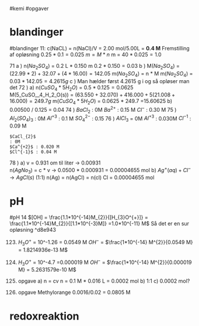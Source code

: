 #kemi #opgaver 
# blandinger
#blandinger 
11: 
	c(NaCL) = n(NaCl)/V = 2.00 mol/5.00L = **0.4 M**
Fremstilling af opløsning 
	$0.25*0.1 =0.025$ 
	$m = M*n$
	m = $40*0.025 = 1.0$	

71 
	a )
		n($Na_{2}SO_{4}$) = 0.2 L * 0.150 m
			$0.2*0.150 = 0.03$
	b )
		M($Na_{2}SO_{4}$) = $(22.99*2)+32.07+(4*16.00) =142.05$ 
		m($Na_{2}SO_{4}$) = n * M
		m($Na_{2}SO_{4}$) = $0.03*142.05=4.2615 g$
	c )
	Man hælder først 4.2615 g i og så opløser man det
72 )
	a)
		n($CuSO_{4} * 5H_{2}O$) = $0.5*0.125 = 0.0625$
		M(5_CuSO__4_H_2_O(s)) = $(63.550 + 32.070) + 416.000 + 5(21.008 + 16.000) = 249.7g$
		m($CuSO_{4} * 5H_{2}O$) = 0.0625 * 249.7 =15.60625
	b)
		0.00500 / 0.125 = 0.04
74 )
	$BaCl_{2}$ : 0M
	$Ba^{2+}$ : 0.15 M
	$Cl^-$ : 0.30 M
75 )
	$Al_{2}(SO_{4})_{3}$ : 0M
	$Al^{+3}$ : 0.1 M
	$SO_{4}^{2-}$ : 0.15
76 )
	$AlCl_{3}$ = 0M
	$Al^{+3}$ : 0.030M
	$Cl^{-1}$ : 0.09 M
	
	$CaCl_{2}$
	: 0M
	$Ca^{+2}$ : 0.020 M
	$Cl^{-1}$ : 0.04 M
78 )
	a) 
		v = 0.931 om til liter -> 0.00931	
		n($AgNo_3$) = c * v -> 0.0500 * 0.000931 = 0.00004655 mol
	b)
		$Ag^{+}(aq)+Cl^{-} \to AgCl(s)$ (1:1)
		n(Ag) = n(AgCl) = n(cl)
		Cl = 0.00004655 mol

# pH
#pH
14 
$[OH] = \frac{1.1*10^{-14}M_{2}}{[H_{3}O^{+}]} = \frac{1.1*10^{-14}M_{2}}{[1.1*10^{-3}M]} =1.0*10^{-11} M$ 
Så det er en sur opløsning ^d8e943

123. $H_{3}O^+$ = 10^-1.26 = 0.0549 M $OH^-$ = $\frac{1*10^{-14} M^{2}}{0.0549 M} = 1.8214936e-13 M$
124.  $H_{3}O^+$ = 10^-4.7 =0.000019 M $OH^-$ = $\frac{1*10^{-14} M^{2}}{0.000019 M} = 5.2631579e-10 M$


126. opgave 
	a) n = cv n = 0.1 M * 0.016 L = 0.0002 mol 
	b) 1:1
	c) 0.0002 mol?
127. opgave
	Methylorange
0.0016/0.02 = 0.0805 M


# redoxreaktion
